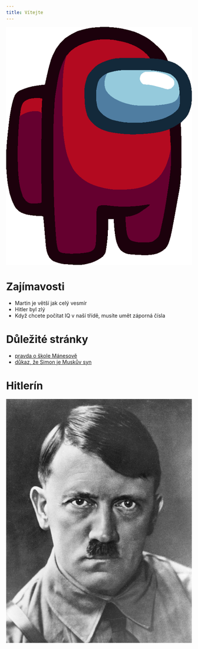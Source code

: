 ```yaml
---
title: Vítejte
---
```


![mogus](favicon.ico)

# Zajímavosti
- Martin je větší jak celý vesmír
- Hitler byl zlý
- Když chcete počítat IQ v naší třídě, musíte umět záporná čísla

# Důležité stránky
- [pravda o škole Mánesově](https://necyklopedie.org/wiki/%C5%A0kola_M%C3%A1nesova_Sokolov)
- [důkaz, že Simon je Muskův syn](https://necyklopedie.org/wiki/Elon_Musk#Synov%C3%A9%2C_kter%C3%A9_vlastn%C3%AD_nebo_si_to_mysl%C3%AD)

# Hitlerín
![Hitler byl velmi zlý, zabil spoustu lidí a nerad se sprchoval.](images/hitler.jpg)
